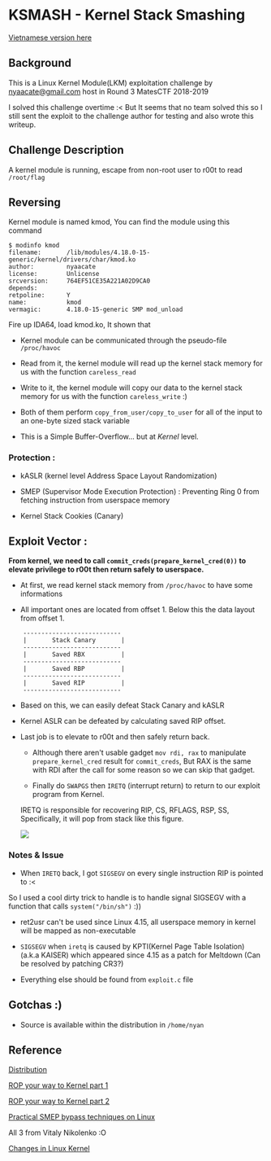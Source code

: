 # KSMASH - Kernel Stack Smashing

[Vietnamese version here](./README.vi.md)

## Background
This is a Linux Kernel Module(LKM) exploitation challenge by nyaacate@gmail.com host in Round 3 MatesCTF 2018-2019

I solved this challenge overtime :<
But It seems that no team solved this so I still sent the exploit to the challenge author for testing and also wrote this writeup.

## Challenge Description

A kernel module is running, escape from non-root user to r00t to read `/root/flag`

## Reversing

Kernel module is named kmod, You can find the module using this command

```
$ modinfo kmod
filename:       /lib/modules/4.18.0-15-generic/kernel/drivers/char/kmod.ko
author:         nyaacate
license:        Unlicense
srcversion:     764EF51CE35A221A02D9CA0
depends:
retpoline:      Y
name:           kmod
vermagic:       4.18.0-15-generic SMP mod_unload
```

Fire up IDA64, load kmod.ko, It shown that

- Kernel module can be communicated through the pseudo-file `/proc/havoc`

- Read from it, the kernel module will read up the kernel stack memory for us with the function `careless_read`

- Write to it, the kernel module will copy our data to the kernel stack memory for us with the function `careless_write` :)

- Both of them perform `copy_from_user/copy_to_user` for all of the input to an one-byte sized stack variable

- This is a Simple Buffer-Overflow... but at _Kernel_ level.

### Protection : 

- kASLR (kernel level Address Space Layout Randomization)

- SMEP (Supervisor Mode Execution Protection) : Preventing Ring 0 from fetching instruction from userspace memory

- Kernel Stack Cookies (Canary)

## Exploit Vector :
**From kernel, we need to call `commit_creds(prepare_kernel_cred(0))` to elevate privilege to r00t then return safely to userspace.**

- At first, we read kernel stack memory from `/proc/havoc` to have some informations

- All important ones are located from offset 1. Below this the data layout from offset 1.

```
	---------------------------
	|       Stack Canary       |
	---------------------------
	|       Saved RBX          |
	---------------------------
	|       Saved RBP          |
	---------------------------
	|       Saved RIP          |
	---------------------------
```
	
- Based on this, we can easily defeat Stack Canary and kASLR

- Kernel ASLR can be defeated by calculating saved RIP offset.

- Last job is to elevate to r00t and then safely return back.
	
	+ Although there aren't usable gadget `mov rdi, rax` to manipulate `prepare_kernel_cred` result for `commit_creds`,
	But RAX is the same with RDI after the call for some reason so we can skip that gadget.
	
	+ Finally do `SWAPGS` then `IRETQ` (interrupt return) to return to our exploit program from Kernel.
	
	IRETQ is responsible for recovering RIP, CS, RFLAGS, RSP, SS, Specifically, it will pop from stack like this figure.
	
	![][IRETQ]
	
### Notes & Issue

+ When `IRETQ` back, I got `SIGSEGV` on every single instruction RIP is pointed to :<

So I used a cool dirty trick to handle is to handle signal SIGSEGV with a function that calls `system("/bin/sh")` :))

+ ret2usr can't be used since Linux 4.15, all userspace memory in kernel will be mapped as non-executable
+ `SIGSEGV` when `iretq` is caused by KPTI(Kernel Page Table Isolation) (a.k.a KAISER) which appeared since 4.15 as a patch for Meltdown
  (Can be resolved by patching CR3?)
  
+ Everything else should be found from `exploit.c` file
	
## Gotchas :)
+ Source is available within the distribution in `/home/nyan`
	
## Reference

[Distribution](https://drive.google.com/file/d/1V4OtrqzHZc7TUr4h0VUGprnHcAoo5kp-/edit)

[ROP your way to Kernel part 1](https://www.trustwave.com/en-us/resources/blogs/spiderlabs-blog/linux-kernel-rop-ropping-your-way-to-part-1/)
	
[ROP your way to Kernel part 2](https://www.trustwave.com/en-us/resources/blogs/spiderlabs-blog/linux-kernel-rop-ropping-your-way-to-part-2/)
	
[Practical SMEP bypass techniques on Linux](https://cyseclabs.com/slides/smep_bypass.pdf)
	
All 3 from Vitaly Nikolenko :O
		
[Changes in Linux Kernel](https://outflux.net/blog/archives/2018/02/05/security-things-in-linux-v4-15/)

 [IRETQ]: https://www.trustwave.com/images/slblog-03-02-2018-10-57-10/spiderlabs/9ee22ecb-e195-48bd-bf16-a77ca773dd3b.png?v=0.0.1


